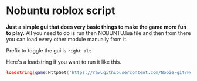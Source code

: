 # Nobuntu roblox script

**Just a simple gui that does very basic things to make the game more fun to play.**
All you need to do is run then NOBUNTU.lua file and then from there you can load every other module manually from it.

Prefix to toggle the gui ls `right alt`


Here's a loadstring if you want to run it like this.
```lua
loadstring(game:HttpGet('https://raw.githubusercontent.com/Nobie-git/Nobuntu/main/NOBUNTU.lua'))()
```
